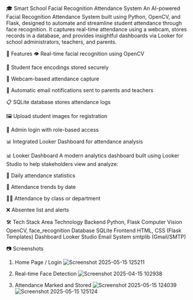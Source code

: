 🎓 Smart School Facial Recognition Attendance System
An AI-powered Facial Recognition Attendance System built using Python, OpenCV, and Flask, designed to automate and streamline student attendance through face recognition. It captures real-time attendance using a webcam, stores records in a database, and provides insightful dashboards via Looker for school administrators, teachers, and parents.



🚀 Features
👁️ Real-time facial recognition using OpenCV

🧠 Student face encodings stored securely

🎥 Webcam-based attendance capture

📧 Automatic email notifications sent to parents and teachers

📋 SQLite database stores attendance logs

🖼️ Upload student images for registration

🔐 Admin login with role-based access

📊 Integrated Looker Dashboard for attendance analysis

📊 Looker Dashboard
A modern analytics dashboard built using Looker Studio to help stakeholders view and analyze:

🔢 Daily attendance statistics

📆 Attendance trends by date

🧑‍🏫 Attendance by class or department

❌ Absentee list and alerts



🛠️ Tech Stack
Area	Technology
Backend	Python, Flask
Computer Vision	OpenCV, face_recognition
Database	SQLite
Frontend	HTML, CSS (Flask Templates)
Dashboard	Looker Studio
Email System	smtplib (Gmail/SMTP)



📷 Screenshots
1. Home Page / Login
  ![Screenshot 2025-05-15 125211](https://github.com/user-attachments/assets/2e98f754-6715-422c-9773-f538905a926b)


3. Real-time Face Detection
  ![Screenshot 2025-04-15 102938](https://github.com/user-attachments/assets/72f04a3e-9de0-49aa-abaa-6d96fef011ff)


5. Attendance Marked and Stored
![Screenshot 2025-05-15 124039](https://github.com/user-attachments/assets/41cd8283-0f4f-498a-8513-5cd54cc677dc)
![Screenshot 2025-05-15 125124](https://github.com/user-attachments/assets/fcc1d64d-f8a1-42c7-9617-52e2e44c7b66)

